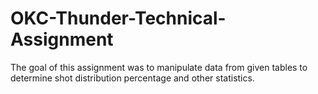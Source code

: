# OKC-Thunder-Technical-Assignment

The goal of this assignment was to manipulate data from given tables to determine shot distribution percentage and other statistics.
